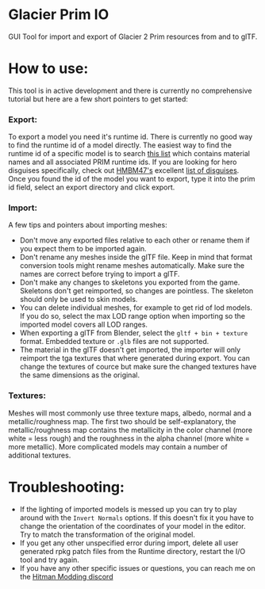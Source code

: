 # Glacier Prim IO
 GUI Tool for import and export of Glacier 2 Prim resources from and to glTF.

# How to use:

This tool is in active development and there is currently no comprehensive tutorial but here are a few short pointers to get started:
### Export:
To export a model you need it's runtime id. There is currently no good way to find the runtime id of a model directly. The easiest way to find the runtime id of a specific model is to search [this list](https://gist.github.com/pawREP/cd948ee8882f3e1d218a481f0167fd8f) which contains material names and all associated PRIM runtime ids. If you are looking for hero disguises specifically, check out [HMBM47's](https://github.com/HMBM47) excellent [list of disguises](https://gist.github.com/pawREP/50dc81c2dd09493f48ba60e37a00819a).
Once you found the id of the model you want to export, type it into the prim id field, select an export directory and click export. 
### Import:
A few tips and pointers about importing meshes:
 - Don't move any exported files relative to each other or rename them if you expect them to be imported again.
 - Don't rename any meshes inside the glTF file. Keep in mind that format conversion tools might rename meshes automatically. Make sure the names are correct before trying to import a glTF.
 - Don't make any changes to skeletons you exported from the game. Skeletons don't get reimported, so changes are pointless. The skeleton should only be used to skin models.
 - You can delete individual meshes, for example to get rid of lod models. If you do so, select the max LOD range option when importing so the imported model covers all LOD ranges.
 - When exporting a glTF from Blender, select the `gltf + bin + texture` format. Embedded texture or `.glb` files are not supported. 
 - The material in the glTF doesn't get imported, the importer will only reimport the tga textures that where generated during export. You can change the textures of cource but make sure the changed textures have the same dimensions as the original.
 
### Textures:
Meshes will most commonly use three texture maps, albedo, normal and a metallic/roughness map. The first two should be self-explanatory, the metallic/roughness map contains the metallicity in the color channel (more white = less rough) and the roughness in the alpha channel (more white = more metallic).
More complicated models may contain a number of additional textures. 

# Troubleshooting:
 - If the lighting of imported models is messed up you can try to play around with the `Invert Normals` options. If this doesn't fix it you have to change the orientation of the coordinates of your model in the editor. Try to match the transformation of the original model.
 - If you get any other unspecified error during import, delete all user generated rpkg patch files from the Runtime directory, restart the I/O tool and try again. 
 - If you have any other specific issues or questions, you can reach me on the [Hitman Modding discord](https://discord.gg/6UDtuYhZP6)

